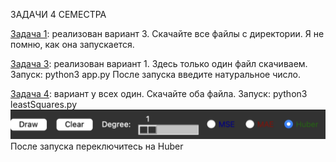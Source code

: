 ЗАДАЧИ 4 СЕМЕСТРА

[Задача 1](https://github.com/OperTosik/c/tree/main/hw/fourth_semester/Filesrv): реализован вариант 3.
Скачайте все файлы с директории.
Я не помню, как она запускается.

[Задача 3](https://github.com/OperTosik/c/blob/main/hw/fourth_semester/py/app.py): реализован вариант 1.
Здесь только один файл скачиваем.
Запуск: python3 app.py
После запуска введите натуральное число.

[Задача 4](https://github.com/OperTosik/c/tree/main/hw/fourth_semester/ml): вариант у всех один.
Скачайте оба файла.
Запуск: python3 leastSquares.py
![alt text](hw/fourth_semester/py/img.png)
После запуска переключитесь на Huber